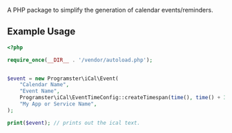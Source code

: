 A PHP package to simplify the generation of calendar events/reminders.

## Example Usage

```php
<?php

require_once(__DIR__ . '/vendor/autoload.php');


$event = new Programster\iCal\Event(
    "Calendar Name",
    "Event Name",
    Programster\iCal\EventTimeConfig::createTimespan(time(), time() + 3600),
    "My App or Service Name",
);

print($event); // prints out the ical text.
```
